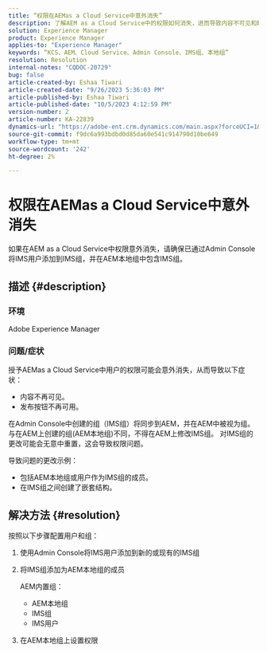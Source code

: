 ```yaml
---
title: “权限在AEMas a Cloud Service中意外消失”
description: 了解AEM as a Cloud Service中的权限如何消失，进而导致内容不可见和缺少发布选项。
solution: Experience Manager
product: Experience Manager
applies-to: "Experience Manager"
keywords: “KCS、AEM、Cloud Service、Admin Console、IMS组、本地组”
resolution: Resolution
internal-notes: "CQDOC-20729"
bug: false
article-created-by: Eshaa Tiwari
article-created-date: "9/26/2023 5:36:03 PM"
article-published-by: Eshaa Tiwari
article-published-date: "10/5/2023 4:12:59 PM"
version-number: 2
article-number: KA-22839
dynamics-url: "https://adobe-ent.crm.dynamics.com/main.aspx?forceUCI=1&pagetype=entityrecord&etn=knowledgearticle&id=26b81524-935c-ee11-be6f-6045bd006704"
source-git-commit: f9dc6a993bdbd0d85da60e541c914790d10be649
workflow-type: tm+mt
source-wordcount: '242'
ht-degree: 2%

---
```


# 权限在AEMas a Cloud Service中意外消失


如果在AEM as a Cloud Service中权限意外消失，请确保已通过Admin Console将IMS用户添加到IMS组，并在AEM本地组中包含IMS组。

## 描述 {#description}


### 环境

Adobe Experience Manager

### <b>问题/</b>症状

授予AEMas a Cloud Service中用户的权限可能会意外消失，从而导致以下症状：

- 内容不再可见。
- 发布按钮不再可用。


在Admin Console中创建的组（IMS组）将同步到AEM，并在AEM中被视为组。 与在AEM上创建的组(AEM本地组)不同，不得在AEM上修改IMS组。 对IMS组的更改可能会无意中重置，这会导致权限问题。

导致问题的更改示例：

- 包括AEM本地组或用户作为IMS组的成员。
- 在IMS组之间创建了嵌套结构。



## 解决方法 {#resolution}


按照以下步骤配置用户和组：

1. 使用Admin Console将IMS用户添加到新的或现有的IMS组
2. 将IMS组添加为AEM本地组的成员

   AEM内置组：

   - AEM本地组
   - IMS组
   - IMS用户
3. 在AEM本地组上设置权限


